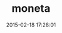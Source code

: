 ---
layout: post
title:  "moneta"
repo:   "minad/moneta"
date:   2015-02-18 17:28:01
gemurl: http://github.com/minad/moneta
---